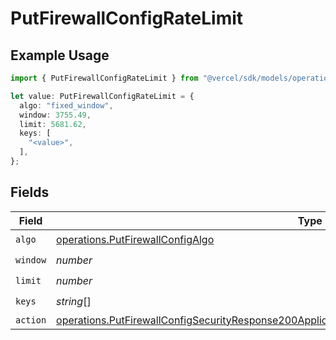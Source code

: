 # PutFirewallConfigRateLimit

## Example Usage

```typescript
import { PutFirewallConfigRateLimit } from "@vercel/sdk/models/operations/putfirewallconfig.js";

let value: PutFirewallConfigRateLimit = {
  algo: "fixed_window",
  window: 3755.49,
  limit: 5681.62,
  keys: [
    "<value>",
  ],
};
```

## Fields

| Field                                                                                                                                                                                                                  | Type                                                                                                                                                                                                                   | Required                                                                                                                                                                                                               | Description                                                                                                                                                                                                            |
| ---------------------------------------------------------------------------------------------------------------------------------------------------------------------------------------------------------------------- | ---------------------------------------------------------------------------------------------------------------------------------------------------------------------------------------------------------------------- | ---------------------------------------------------------------------------------------------------------------------------------------------------------------------------------------------------------------------- | ---------------------------------------------------------------------------------------------------------------------------------------------------------------------------------------------------------------------- |
| `algo`                                                                                                                                                                                                                 | [operations.PutFirewallConfigAlgo](../../models/operations/putfirewallconfigalgo.md)                                                                                                                                   | :heavy_check_mark:                                                                                                                                                                                                     | N/A                                                                                                                                                                                                                    |
| `window`                                                                                                                                                                                                               | *number*                                                                                                                                                                                                               | :heavy_check_mark:                                                                                                                                                                                                     | N/A                                                                                                                                                                                                                    |
| `limit`                                                                                                                                                                                                                | *number*                                                                                                                                                                                                               | :heavy_check_mark:                                                                                                                                                                                                     | N/A                                                                                                                                                                                                                    |
| `keys`                                                                                                                                                                                                                 | *string*[]                                                                                                                                                                                                             | :heavy_check_mark:                                                                                                                                                                                                     | N/A                                                                                                                                                                                                                    |
| `action`                                                                                                                                                                                                               | [operations.PutFirewallConfigSecurityResponse200ApplicationJSONResponseBodyActiveRulesActionAction](../../models/operations/putfirewallconfigsecurityresponse200applicationjsonresponsebodyactiverulesactionaction.md) | :heavy_minus_sign:                                                                                                                                                                                                     | N/A                                                                                                                                                                                                                    |